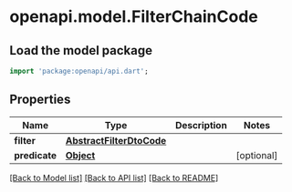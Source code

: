 # openapi.model.FilterChainCode

## Load the model package
```dart
import 'package:openapi/api.dart';
```

## Properties
Name | Type | Description | Notes
------------ | ------------- | ------------- | -------------
**filter** | [**AbstractFilterDtoCode**](AbstractFilterDtoCode.md) |  | 
**predicate** | [**Object**](.md) |  | [optional] 

[[Back to Model list]](../README.md#documentation-for-models) [[Back to API list]](../README.md#documentation-for-api-endpoints) [[Back to README]](../README.md)


